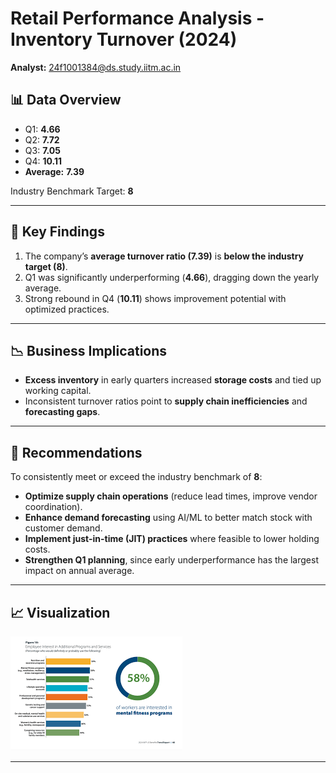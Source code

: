 # Retail Performance Analysis - Inventory Turnover (2024)

**Analyst:** 24f1001384@ds.study.iitm.ac.in  

## 📊 Data Overview
- Q1: **4.66**
- Q2: **7.72**
- Q3: **7.05**
- Q4: **10.11**  
- **Average:** **7.39**

Industry Benchmark Target: **8**

---

## 🔑 Key Findings
1. The company’s **average turnover ratio (7.39)** is **below the industry target (8)**.  
2. Q1 was significantly underperforming (**4.66**), dragging down the yearly average.  
3. Strong rebound in Q4 (**10.11**) shows improvement potential with optimized practices.  

---

## 📉 Business Implications
- **Excess inventory** in early quarters increased **storage costs** and tied up working capital.  
- Inconsistent turnover ratios point to **supply chain inefficiencies** and **forecasting gaps**.  

---

## 🚀 Recommendations
To consistently meet or exceed the industry benchmark of **8**:  

- **Optimize supply chain operations** (reduce lead times, improve vendor coordination).  
- **Enhance demand forecasting** using AI/ML to better match stock with customer demand.  
- **Implement just-in-time (JIT) practices** where feasible to lower holding costs.  
- **Strengthen Q1 planning**, since early underperformance has the largest impact on annual average.  

---

## 📈 Visualization

![Inventory Turnover Trend](charts/turnover_trend.png)

---
